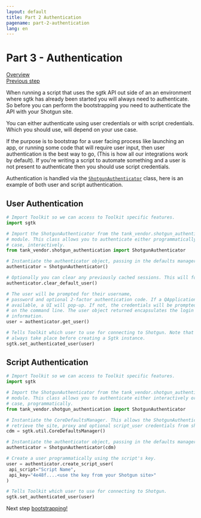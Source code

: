 ```yaml
---
layout: default
title: Part 2 Authentication
pagename: part-2-authentication
lang: en
---
```


# Part 3 - Authentication

[Overview](./sgtk-developer-bootstrapping.md)<br/>
[Previous step](./part-2-logging.md)

When running a script that uses the sgtk API out side of an an environment where sgtk has already been started you will 
always need to authenticate. So before you can perform the bootstrapping you need to authenticate the API with 
your Shotgun site.

You can either authenticate using user credentials or with script credentials. Which you should use, will depend on your
use case.

If the purpose is to bootstrap for a user facing process like launching an app, or running some code that will require user input,
then user authentication is the best way to go, (This is how all our integrations work by default).
If you're writing a script to automate something and a user is not present to authenticate then you should use script credentials.

Authentication is handled via the [`ShotgunAuthenticator`](https://developer.shotgunsoftware.com/tk-core/authentication.html?highlight=shotgunauthenticator#sgtk.authentication.ShotgunAuthenticator) 
class, here is an example of both user and script authentication.

## User Authentication

```python
# Import Toolkit so we can access to Toolkit specific features.
import sgtk

# Import the ShotgunAuthenticator from the tank_vendor.shotgun_authentication
# module. This class allows you to authenticate either programmatically or, in this
# case, interactively.
from tank_vendor.shotgun_authentication import ShotgunAuthenticator

# Instantiate the authenticator object, passing in the defaults manager.
authenticator = ShotgunAuthenticator()

# Optionally you can clear any previously cached sessions. This will force you to enter credentials each time.
authenticator.clear_default_user()

# The user will be prompted for their username,
# password and optional 2-factor authentication code. If a QApplication is
# available, a UI will pop-up. If not, the credentials will be prompted
# on the command line. The user object returned encapsulates the login
# information.
user = authenticator.get_user()

# Tells Toolkit which user to use for connecting to Shotgun. Note that this should
# always take place before creating a Sgtk instance.
sgtk.set_authenticated_user(user)
```

## Script Authentication

```python
# Import Toolkit so we can access to Toolkit specific features.
import sgtk

# Import the ShotgunAuthenticator from the tank_vendor.shotgun_authentication
# module. This class allows you to authenticate either interactively or, in this
# case, programmatically.
from tank_vendor.shotgun_authentication import ShotgunAuthenticator

# Instantiate the CoreDefaultsManager. This allows the ShotgunAuthenticator to
# retrieve the site, proxy and optional script_user credentials from shotgun.yml
cdm = sgtk.util.CoreDefaultsManager()

# Instantiate the authenticator object, passing in the defaults manager.
authenticator = ShotgunAuthenticator(cdm)

# Create a user programmatically using the script's key.
user = authenticator.create_script_user(
 api_script="Script Name",
 api_key="4e48f....<use the key from your Shotgun site>"
)

# Tells Toolkit which user to use for connecting to Shotgun.
sgtk.set_authenticated_user(user)
```

Next step [bootstrapping!](part-4-bootstrapping.md)